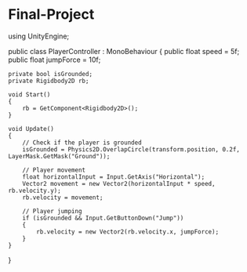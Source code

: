 # Final-Project
using UnityEngine;

public class PlayerController : MonoBehaviour
{
    public float speed = 5f;
    public float jumpForce = 10f;

    private bool isGrounded;
    private Rigidbody2D rb;

    void Start()
    {
        rb = GetComponent<Rigidbody2D>();
    }

    void Update()
    {
        // Check if the player is grounded
        isGrounded = Physics2D.OverlapCircle(transform.position, 0.2f, LayerMask.GetMask("Ground"));

        // Player movement
        float horizontalInput = Input.GetAxis("Horizontal");
        Vector2 movement = new Vector2(horizontalInput * speed, rb.velocity.y);
        rb.velocity = movement;

        // Player jumping
        if (isGrounded && Input.GetButtonDown("Jump"))
        {
            rb.velocity = new Vector2(rb.velocity.x, jumpForce);
        }
    }
}
